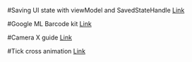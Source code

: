#Saving UI state with viewModel and SavedStateHandle [Link](https://proandroiddev.com/saving-ui-state-with-viewmodel-savedstate-and-dagger-f77bcaeb8b08)

#Google ML Barcode kit [Link](https://developers.google.com/ml-kit/vision/barcode-scanning/android)

#Camera X guide [Link](https://developer.android.com/codelabs/camerax-getting-started)

#Tick cross animation [Link](https://www.geeksforgeeks.org/how-to-make-check-tick-and-cross-animations-in-android/)
